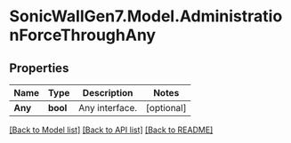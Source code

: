 # SonicWallGen7.Model.AdministrationForceThroughAny

## Properties

Name | Type | Description | Notes
------------ | ------------- | ------------- | -------------
**Any** | **bool** | Any interface. | [optional] 

[[Back to Model list]](../README.md#documentation-for-models) [[Back to API list]](../README.md#documentation-for-api-endpoints) [[Back to README]](../README.md)

